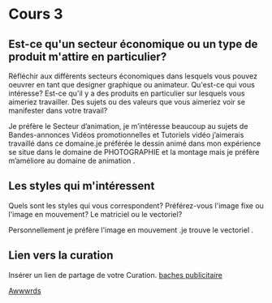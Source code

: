 # Cours 3
## Est-ce qu'un secteur économique ou un type de produit m'attire en particulier? 
Réfléchir aux différents secteurs économiques dans lesquels vous pouvez oeuvrer en tant que designer graphique ou animateur. Qu'est-ce qui vous intéresse? Est-ce qu'il y a des produits en particulier sur lesquels vous aimeriez travailler. Des sujets ou des valeurs que vous aimeriez voir se manifester dans votre travail? 

Je préfère le Secteur d’animation, je m’intéresse beaucoup au sujets de Bandes-annonces Vidéos promotionnelles  et Tutoriels vidéo  j’aimerais travaillé dans ce domaine.je préférée le dessin animé dans mon expérience se situe dans le domaine de PHOTOGRAPHIE et la montage mais je préfère m’améliore au domaine de animation .

## Les styles qui m'intéressent

Quels sont les styles qui vous correspondent? Préférez-vous l'image fixe ou l'image en mouvement? Le matriciel ou le vectoriel?

Personnellement je préfère l'image en mouvement .je trouve le vectoriel .


## Lien vers la curation
Insérer un lien de partage de votre Curation. 
[baches publicitaire](https://www.baches-publicitaires.com/)

 [Awwwrds](https://www.awwwards.com)
